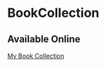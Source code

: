 # BookCollection

## Available Online

[My Book Collection](https://my-book-collection431.herokuapp.com/)
